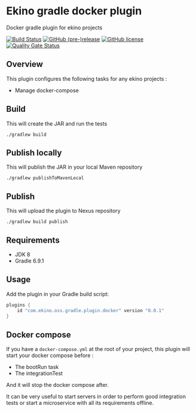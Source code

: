 # Ekino gradle docker plugin

Docker gradle plugin for ekino projects

[![Build Status](https://github.com/ekino/gradle-docker-plugin/workflows/Build%20branch/badge.svg)](https://github.com/ekino/gradle-docker-plugin/actions?query=branch%3Amaster+event%3Apush)
[![GitHub (pre-)release](https://img.shields.io/github/release/ekino/gradle-docker-plugin.svg)](https://github.com/ekino/gradle-docker-plugin/releases)
[![GitHub license](https://img.shields.io/github/license/ekino/gradle-docker-plugin.svg)](https://github.com/ekino/gradle-docker-plugin/blob/master/LICENSE.md)
[![Quality Gate Status](https://sonarcloud.io/api/project_badges/measure?project=ekino_gradle-docker-plugin&metric=alert_status)](https://sonarcloud.io/dashboard?id=ekino_gradle-docker-plugin)


## Overview

This plugin configures the following tasks for any ekino projects :

* Manage docker-compose

## Build

This will create the JAR and run the tests

    ./gradlew build

## Publish locally

This will publish the JAR in your local Maven repository

    ./gradlew publishToMavenLocal

## Publish

This will upload the plugin to Nexus repository

    ./gradlew build publish

## Requirements

- JDK 8
- Gradle 6.9.1

## Usage

Add the plugin in your Gradle build script:

```groovy
plugins {
    id "com.ekino.oss.gradle.plugin.docker" version "0.0.1"
}
```

## Docker compose

If you have a `docker-compose.yml` at the root of your project, this plugin will start your docker compose before :
* The bootRun task
* The integrationTest

And it will stop the docker compose after.

It can be very useful to start servers in order to perform good integration tests
or start a microservice with all its requirements offline.
